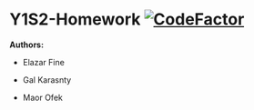 # Y1S2-Homework [![CodeFactor](https://www.codefactor.io/repository/github/elfein7night/y1s2-devtools/badge)](https://www.codefactor.io/repository/github/elfein7night/y1s2-devtools)
**Authors:**

- Elazar Fine

- Gal Karasnty

- Maor Ofek
